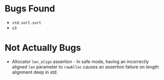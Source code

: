 # Bugs Found
- `std.sort.sort`
- `u3`

# Not Actually Bugs
- Allocator `len_align` assertion - In safe mode, having an incorrectly aligned
  `len` parameter to `rawAlloc` causes an assertion failure on length alignment
  deep in std.
